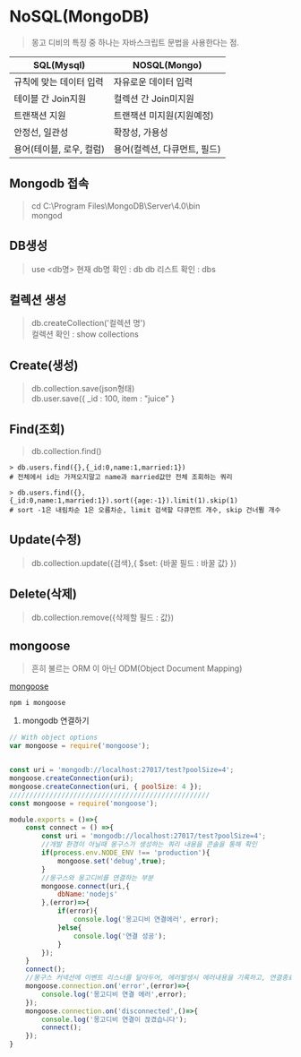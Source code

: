 # NoSQL(MongoDB)
> 몽고 디비의 특징 중 하나는 자바스크립트 문법을 사용한다는 점.   

SQL(Mysql) | NOSQL(Mongo)
-----|------
규칙에 맞는 데이터 입력 | 자유로운 데이터 입력
테이블 간 Join지원 | 컬렉션 간 Join미지원
트랜잭션 지원 | 트랜잭션 미지원(지원예정)
안정선, 일관성 | 확장성, 가용성
용어(테이블, 로우, 컬럼) | 용어(컬렉션, 다큐먼트, 필드)

## Mongodb 접속
> cd C:\Program Files\MongoDB\Server\4.0\bin  
> mongod

## DB생성
> use <db명>
> 현재 db명 확인 : db
> db 리스트 확인 : dbs

## 컬렉션 생성  
> db.createCollection('컬렉션 명')  
> 컬렉션 확인 : show collections  

## Create(생성)
> db.collection.save(json형태)  
> db.user.save({ _id : 100, item : "juice" }  

## Find(조회)
> db.collection.find()

```
> db.users.find({},{_id:0,name:1,married:1})
# 전체에서 id는 가져오지말고 name과 married값만 전체 조회하는 쿼리
```

```
> db.users.find({},{_id:0,name:1,married:1}).sort({age:-1}).limit(1).skip(1)
# sort -1은 내림차순 1은 오름차순, limit 검색할 다큐먼트 개수, skip 건너뛸 개수
```

## Update(수정)
> db.collection.update({검색},{  $set: {바꿀 필드 : 바꿀 값}  })

## Delete(삭제)
> db.collection.remove({삭제할 필드 : 값})

## mongoose
> 흔히 불르는 ORM 이 아닌 ODM(Object Document Mapping)

[mongoose](https://mongoosejs.com/)    
```
npm i mongoose 
```

1. mongodb 연결하기
```javascript
// With object options
var mongoose = require('mongoose');


const uri = 'mongodb://localhost:27017/test?poolSize=4';
mongoose.createConnection(uri);
mongoose.createConnection(uri, { poolSize: 4 });
//////////////////////////////////////////////////
const mongoose = require('mongoose');

module.exports = ()=>{
    const connect = () =>{
        const uri = 'mongodb://localhost:27017/test?poolSize=4';
        //개발 환경이 아닐때 몽구스가 생성하는 쿼리 내용을 콘솔을 통해 확인
        if(process.env.NODE_ENV !== 'production'){
            mongoose.set('debug',true);
        }
        //몽구스와 몽고디비를 연결하는 부분
        mongoose.connect(uri,{
            dbName:'nodejs'
        },(error)=>{
            if(error){
                console.log('몽고디비 연결에러', error);
            }else{
                console.log('연결 성공');
            }
        });
    }
    connect();
    //몽구스 커넥션에 이벤트 리스너를 달아두어, 에러발생시 에러내용을 기록하고, 연결종료시 재연결을 시도
    mongoose.connection.on('error',(error)=>{
        console.log('몽고디비 연결 에러',error);
    });
    mongoose.connection.on('disconnected',()=>{
        console.log('몽고디비 연결이 끊겼습니다');
        connect();
    });
}
```
